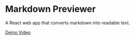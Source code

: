# Markdown Previewer

A React web app that converts markdown into readable text.

[Demo Video](https://youtu.be/TRkpR1JLeJ8)
